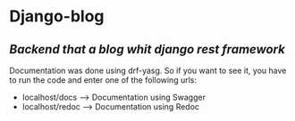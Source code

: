 # Django-blog

## _Backend that a blog whit django rest framework_

Documentation was done using drf-yasg. So if you want to see it, you have to run the code and enter one of the following urls:
- localhost/docs --> Documentation using Swagger
- localhost/redoc --> Documentation using Redoc
